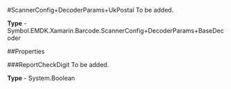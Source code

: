 #ScannerConfig+DecoderParams+UkPostal
To be added.

**Type** - Symbol.EMDK.Xamarin.Barcode.ScannerConfig+DecoderParams+BaseDecoder

##Properties

###ReportCheckDigit
To be added.

**Type** - System.Boolean


